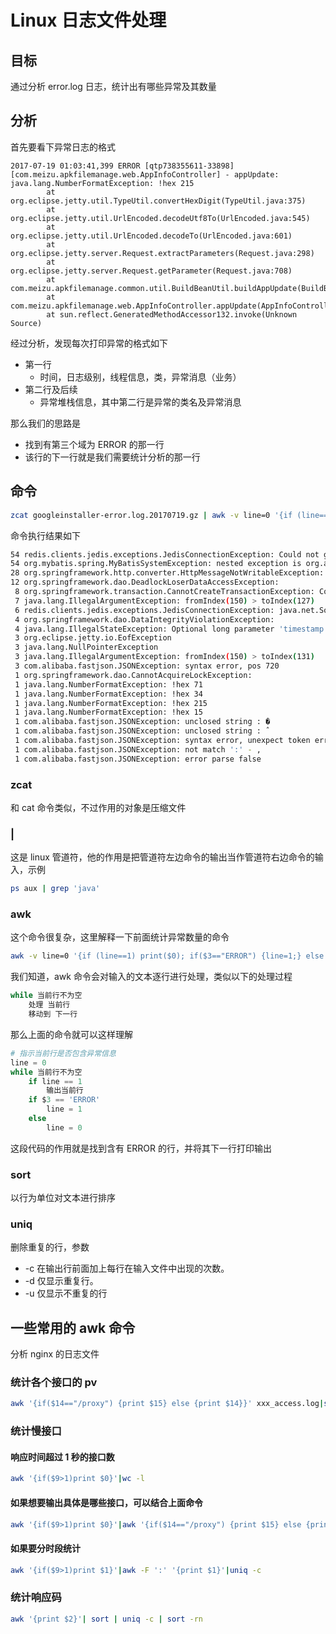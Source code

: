 # Linux 日志文件处理

## 目标

通过分析 error.log 日志，统计出有哪些异常及其数量

## 分析

首先要看下异常日志的格式

```text
2017-07-19 01:03:41,399 ERROR [qtp738355611-33898] [com.meizu.apkfilemanage.web.AppInfoController] - appUpdate:
java.lang.NumberFormatException: !hex 215
        at org.eclipse.jetty.util.TypeUtil.convertHexDigit(TypeUtil.java:375)
        at org.eclipse.jetty.util.UrlEncoded.decodeUtf8To(UrlEncoded.java:545)
        at org.eclipse.jetty.util.UrlEncoded.decodeTo(UrlEncoded.java:601)
        at org.eclipse.jetty.server.Request.extractParameters(Request.java:298)
        at org.eclipse.jetty.server.Request.getParameter(Request.java:708)
        at com.meizu.apkfilemanage.common.util.BuildBeanUtil.buildAppUpdate(BuildBeanUtil.java:905)
        at com.meizu.apkfilemanage.web.AppInfoController.appUpdate(AppInfoController.java:204)
        at sun.reflect.GeneratedMethodAccessor132.invoke(Unknown Source)
```

经过分析，发现每次打印异常的格式如下

* 第一行
  * 时间，日志级别，线程信息，类，异常消息（业务）
* 第二行及后续
  * 异常堆栈信息，其中第二行是异常的类名及异常消息

那么我们的思路是

* 找到有第三个域为 ERROR 的那一行
* 该行的下一行就是我们需要统计分析的那一行

## 命令

```bash
zcat googleinstaller-error.log.20170719.gz | awk -v line=0 '{if (line==1) print($0); if ($3=="ERROR") {line=1;} else {line=0;}}' | sort | uniq -c | sort -rn
```

命令执行结果如下

```bash
54 redis.clients.jedis.exceptions.JedisConnectionException: Could not get a resource from the pool
54 org.mybatis.spring.MyBatisSystemException: nested exception is org.apache.ibatis.exceptions.PersistenceException:
28 org.springframework.http.converter.HttpMessageNotWritableException: Could not write JSON: org.eclipse.jetty.io.EofException; nested exception is com.google.gson.JsonIOException: org.eclipse.jetty.io.EofException
12 org.springframework.dao.DeadlockLoserDataAccessException:
 8 org.springframework.transaction.CannotCreateTransactionException: Could not open JDBC Connection for transaction; nested exception is java.sql.SQLException: An attempt by a client to checkout a Connection has timed out.
 7 java.lang.IllegalArgumentException: fromIndex(150) > toIndex(127)
 6 redis.clients.jedis.exceptions.JedisConnectionException: java.net.SocketTimeoutException: Read timed out
 4 org.springframework.dao.DataIntegrityViolationException:
 4 java.lang.IllegalStateException: Optional long parameter 'timestamp' is present but cannot be translated into a null value due to being declared as a primitive type. Consider declaring it as object wrapper for the corresponding primitive type.
 3 org.eclipse.jetty.io.EofException
 3 java.lang.NullPointerException
 3 java.lang.IllegalArgumentException: fromIndex(150) > toIndex(131)
 3 com.alibaba.fastjson.JSONException: syntax error, pos 720
 1 org.springframework.dao.CannotAcquireLockException:
 1 java.lang.NumberFormatException: !hex 71
 1 java.lang.NumberFormatException: !hex 34
 1 java.lang.NumberFormatException: !hex 215
 1 java.lang.NumberFormatException: !hex 15
 1 com.alibaba.fastjson.JSONException: unclosed string : �
 1 com.alibaba.fastjson.JSONException: unclosed string : ̂
 1 com.alibaba.fastjson.JSONException: syntax error, unexpect token error
 1 com.alibaba.fastjson.JSONException: not match ':' - ,
 1 com.alibaba.fastjson.JSONException: error parse false
```

### **zcat**

和 cat 命令类似，不过作用的对象是压缩文件

### **\|**

这是 linux 管道符，他的作用是把管道符左边命令的输出当作管道符右边命令的输入，示例

```bash
ps aux | grep 'java'
```

### **awk**

这个命令很复杂，这里解释一下前面统计异常数量的命令

```bash
awk -v line=0 '{if (line==1) print($0); if($3=="ERROR") {line=1;} else {line=0;}}'
```

我们知道，awk 命令会对输入的文本逐行进行处理，类似以下的处理过程

```python
while 当前行不为空
    处理 当前行
    移动到 下一行
```

那么上面的命令就可以这样理解

```python
# 指示当前行是否包含异常信息 
line = 0
while 当前行不为空
    if line == 1 
        输出当前行
    if $3 == 'ERROR'
        line = 1
    else
        line = 0
```

这段代码的作用就是找到含有 ERROR 的行，并将其下一行打印输出

### **sort**

以行为单位对文本进行排序

### **uniq**

删除重复的行，参数

* -c 在输出行前面加上每行在输入文件中出现的次数。
* -d 仅显示重复行。
* -u 仅显示不重复的行

## 一些常用的 awk 命令

分析 nginx 的日志文件

### 统计各个接口的 pv

```bash
awk '{if($14=="/proxy") {print $15} else {print $14}}' xxx_access.log|sort|uniq -c|sort -rn|head -n 20
```

### 统计慢接口

#### 响应时间超过 1 秒的接口数

```bash
awk '{if($9>1)print $0}'|wc -l
```

#### 如果想要输出具体是哪些接口，可以结合上面命令

```bash
awk '{if($9>1)print $0}'|awk '{if($14=="/proxy") {print $15} else {print $14}}' |sort|uniq -c|sort -rn|head -n 20
```

#### 如果要分时段统计

```bash
awk '{if($9>1)print $1}'|awk -F ':' '{print $1}'|uniq -c
```

### 统计响应码

```bash
awk '{print $2}'| sort | uniq -c | sort -rn
```

